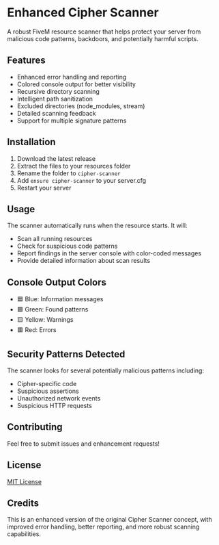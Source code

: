 # Enhanced Cipher Scanner

A robust FiveM resource scanner that helps protect your server from malicious code patterns, backdoors, and potentially harmful scripts.

## Features

- Enhanced error handling and reporting
- Colored console output for better visibility
- Recursive directory scanning
- Intelligent path sanitization
- Excluded directories (node_modules, stream)
- Detailed scanning feedback
- Support for multiple signature patterns

## Installation

1. Download the latest release
2. Extract the files to your resources folder
3. Rename the folder to `cipher-scanner`
4. Add `ensure cipher-scanner` to your server.cfg
5. Restart your server

## Usage

The scanner automatically runs when the resource starts. It will:
- Scan all running resources
- Check for suspicious code patterns
- Report findings in the server console with color-coded messages
- Provide detailed information about scan results

## Console Output Colors

- 🟦 Blue: Information messages
- 🟩 Green: Found patterns
- 🟨 Yellow: Warnings
- 🟥 Red: Errors

## Security Patterns Detected

The scanner looks for several potentially malicious patterns including:
- Cipher-specific code
- Suspicious assertions
- Unauthorized network events
- Suspicious HTTP requests

## Contributing

Feel free to submit issues and enhancement requests!

## License

[MIT License](LICENSE)

## Credits

This is an enhanced version of the original Cipher Scanner concept, with improved error handling, better reporting, and more robust scanning capabilities.
